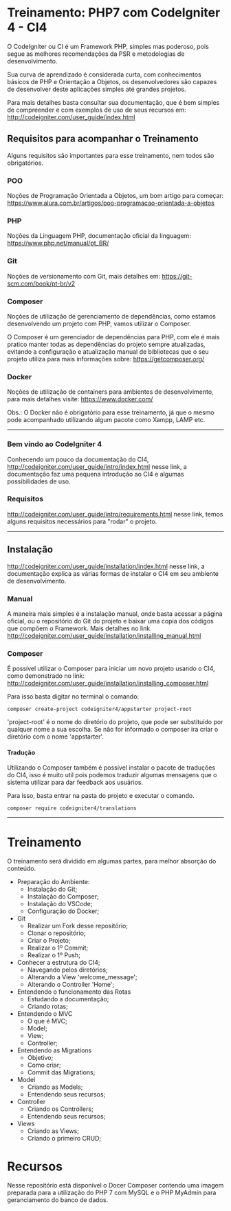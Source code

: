 # Treinamento: PHP7 com CodeIgniter 4 - CI4

O CodeIgniter ou CI é um Framework PHP, simples mas poderoso, pois segue as melhores recomendações da PSR e metodologias de desenvolvimento.

Sua curva de aprendizado é considerada curta, com conhecimentos básicos de PHP e Orientação a Objetos, os desenvolvedores são capazes de desenvolver deste aplicações simples até grandes projetos. 

Para mais detalhes basta consultar sua documentação, que é bem simples de compreender e com exemplos de uso de seus recursos em: http://codeigniter.com/user_guide/index.html

## Requisitos para acompanhar o Treinamento

Alguns requisitos são importantes para esse treinamento, nem todos são obrigatórios.

### POO

Noções de Programação Orientada a Objetos, um bom artigo para começar: https://www.alura.com.br/artigos/poo-programacao-orientada-a-objetos

### PHP

Noções da Linguagem PHP, documentação oficial da linguagem: https://www.php.net/manual/pt_BR/

### Git

Noções de versionamento com Git, mais detalhes em: https://git-scm.com/book/pt-br/v2

### Composer

Noções de utilização de gerenciamento de dependências, como estamos desenvolvendo um projeto com PHP, vamos utilizar o Composer.

O Composer é um gerenciador de dependências para PHP, com ele é mais pratico manter todas as dependências do projeto sempre atualizadas, evitando a configuração e atualização manual de bibliotecas que o seu projeto utiliza para mais informações sobre: https://getcomposer.org/

### Docker

Noções de utilização de containers para ambientes de desenvolvimento, para mais detalhes visite: https://www.docker.com/

Obs.: O Docker não é obrigatório para esse treinamento, já que o mesmo pode acompanhado utilizando algum pacote como Xampp, LAMP etc.

---
### Bem vindo ao CodeIgniter 4

Conhecendo um pouco da documentação do CI4, http://codeigniter.com/user_guide/intro/index.html nesse link, a documentação faz uma pequena introdução ao CI4 e algumas possibilidades de uso.

### Requisitos

http://codeigniter.com/user_guide/intro/requirements.html nesse link, temos alguns requisitos necessários para "rodar" o projeto.

---
## Instalação

http://codeigniter.com/user_guide/installation/index.html nesse link, a documentação explica as várias formas de instalar o CI4 em seu ambiente de desenvolvimento.

### Manual 

A maneira mais simples é a instalação manual, onde basta acessar a página oficial, ou o repositório do Git do projeto e baixar uma copia dos códigos que compõem o Framework. Mais detalhes no link http://codeigniter.com/user_guide/installation/installing_manual.html

### Composer

É possível utilizar o Composer para iniciar um novo projeto usando o CI4, como demonstrado no link: http://codeigniter.com/user_guide/installation/installing_composer.html

Para isso basta digitar no terminal o comando:

    composer create-project codeigniter4/appstarter project-root

'project-root' é o nome do diretório do projeto, que pode ser substituído por qualquer nome a sua escolha. Se não for informado o composer ira criar o diretório com o nome 'appstarter'.


#### Tradução

Utilizando o Composer também é possível instalar o pacote de traduções do CI4, isso é muito util pois podemos traduzir algumas mensagens que o sistema utilizar para dar feedback aos usuários. 

Para isso, basta entrar na pasta do projeto e executar o comando. 

    composer require codeigniter4/translations

---


# Treinamento

O treinamento será dividido em algumas partes, para melhor absorção do conteúdo. 

* Preparação do Ambiente:
    * Instalação do Git;
    * Instalação do Composer;
    * Instalação do VSCode;
    * Configuração do Docker;
* Git
    * Realizar um Fork desse repositório;
    * Clonar o repositório;
    * Criar o Projeto;
    * Realizar o 1º Commit;
    * Realizar o 1º Push;
* Conhecer a estrutura do CI4;
    * Navegando pelos diretórios;
    * Alterando a View 'welcome_message';
    * Alterando o Controller 'Home';
* Entendendo o funcionamento das Rotas
    * Estudando a documentação;
    * Criando rotas;
* Entendendo o MVC
    * O que é MVC;
    * Model;
    * View;
    * Controller;
* Entendendo as Migrations
    * Objetivo;
    * Como criar;
    * Commit das Migrations;
* Model
    * Criando as Models;
    * Entendendo seus recursos;
* Controller
    * Criando os Controllers;
    * Entendendo seus recursos;
* Views
    * Criando as Views;
    * Criando o primeiro CRUD;


# Recursos

Nesse repositório está disponível o Docer Composer contendo uma imagem preparada para a utilização do PHP 7 com MySQL e o PHP MyAdmin para geranciamento do banco de dados. 
